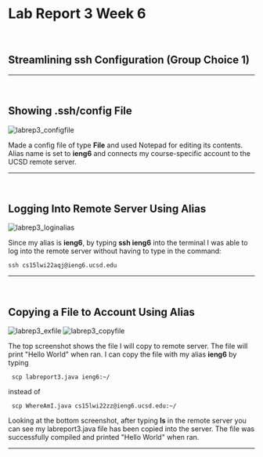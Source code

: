 # Lab Report 3 Week 6

<br>

## Streamlining ssh Configuration (Group Choice 1)
---

<br>

## Showing .ssh/config File
![labrep3_configfile](https://user-images.githubusercontent.com/97699019/153559635-1912ee2e-3bfd-4401-b3d5-5a14b35c1e1b.png)

Made a config file of type **File** and used Notepad for editing its contents. Alias name is set to **ieng6** and connects my course-specific account to the UCSD remote server.

---
<br>

## Logging Into Remote Server Using Alias
![labrep3_loginalias](https://user-images.githubusercontent.com/97699019/153559659-26f6aa03-2b4b-4352-a7bf-a3c9c4bfbec1.png)

Since my alias is **ieng6**, by typing **ssh ieng6** into the terminal I was able to log into the remote server without having to type in the command:
```
ssh cs15lwi22aqj@ieng6.ucsd.edu
```
---
<br>

## Copying a File to Account Using Alias

![labrep3_exfile](https://user-images.githubusercontent.com/97699019/153559652-3d427794-a043-4ae1-9b42-cc5a0c762dbe.png)
![labrep3_copyfile](https://user-images.githubusercontent.com/97699019/153559640-48ad6445-d9f6-4f70-b607-0c82cf1fc87e.png)

The top screenshot shows the file I will copy to remote server. The file will print "Hello World" when ran. I can copy the file with my alias **ieng6** by typing
```
 scp labreport3.java ieng6:~/
 ```
instead of

```
 scp WhereAmI.java cs15lwi22zz@ieng6.ucsd.edu:~/
 ```
 Looking at the bottom screenshot,  after typing **ls** in the remote server you can see my labreport3.java file has been copied into the server. The file was successfully compiled and printed "Hello World" when ran.
 
 ---



